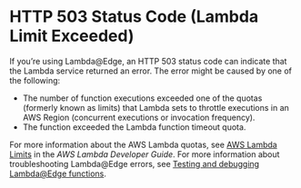 # HTTP 503 Status Code \(Lambda Limit Exceeded\)<a name="http-503-lambda-limit-execeeded-error"></a>

If you’re using Lambda@Edge, an HTTP 503 status code can indicate that the Lambda service returned an error\. The error might be caused by one of the following:
+ The number of function executions exceeded one of the quotas \(formerly known as limits\) that Lambda sets to throttle executions in an AWS Region \(concurrent executions or invocation frequency\)\.
+ The function exceeded the Lambda function timeout quota\.

For more information about the AWS Lambda quotas, see [AWS Lambda Limits](https://docs.aws.amazon.com/lambda/latest/dg/limits.html) in the *AWS Lambda Developer Guide*\. For more information about troubleshooting Lambda@Edge errors, see [Testing and debugging Lambda@Edge functions](lambda-edge-testing-debugging.md)\.